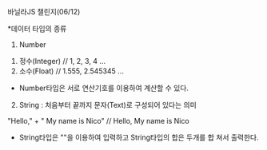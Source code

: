 바닐라JS 챌린지(06/12)

*데이터 타입의 종류

1. Number
1) 정수(Integer) // 1, 2, 3, 4 ...
2) 소수(Float) // 1.555, 2.545345 ...
* Number타입은 서로 연산기호를 이용하여 계산할 수 있다.

2. String
: 처음부터 끝까지 문자(Text)로 구성되어 있다는 의미

"Hello," + " My name is Nico" // Hello, My name is Nico
* String타입은 ""을 이용하여 입력하고 String타입의 합은 두개를 합
쳐서 출력한다.